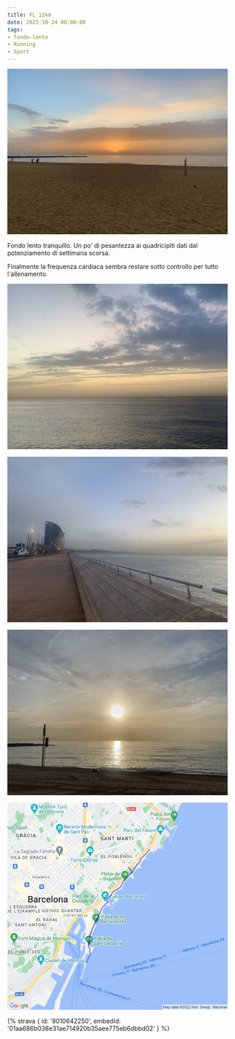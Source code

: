 ```yaml
---
title: FL 12km
date: 2022-10-24 00:00:00
tags:
- fondo-lento
- Running
- Sport
---
```


![](images/IMG_0545.jpg)

Fondo lento tranquillo. Un po' di pesantezza ai quadricipiti dati dal potenziamento di settimana scorsa.

Finalmente la frequenza cardiaca sembra restare sotto controllo per tutto l'allenamento.

![](images/IMG_0543.jpg)

![](images/IMG_0541.jpg)

![](images/IMG_0536-1.jpg)

![](images/20221024-activity-map.png)

{% strava { id: '8010642250', embedId: '01aa686b038e31ae714920b35aee775eb6dbbd02' } %}

